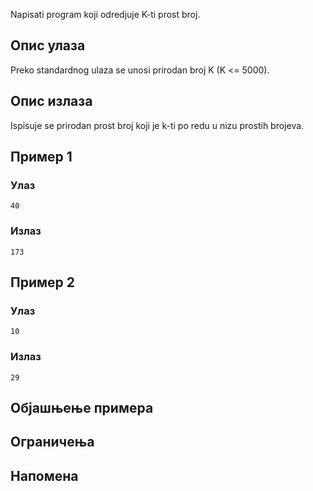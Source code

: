 Napisati program koji odredjuje K-ti prost broj.

## Опис улаза

Preko standardnog ulaza se unosi prirodan broj K (K <= 5000).

## Опис излаза

Ispisuje se prirodan prost broj koji je k-ti po redu u nizu prostih brojeva.

## Пример 1

### Улаз

~~~
40
~~~

### Излаз

~~~
173
~~~

## Пример 2

### Улаз

~~~
10
~~~

### Излаз

~~~
29
~~~

## Објашњење примера

## Ограничења

## Напомена

